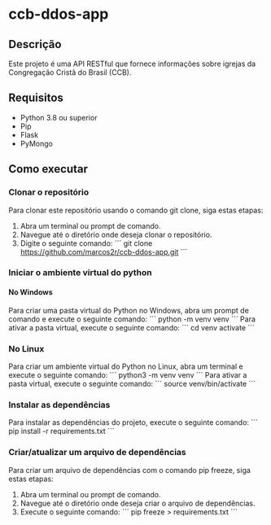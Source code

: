 # ccb-ddos-app

## Descrição

Este projeto é uma API RESTful que fornece informações sobre igrejas da Congregação Cristã do Brasil (CCB).

## Requisitos

* Python 3.8 ou superior
* Pip
* Flask
* PyMongo

## Como executar

### Clonar o repositório

Para clonar este repositório usando o comando git clone, siga estas etapas:

1. Abra um terminal ou prompt de comando.
2. Navegue até o diretório onde deseja clonar o repositório.
3. Digite o seguinte comando:
´´´
git clone https://github.com/marcos2r/ccb-ddos-app.git
´´´

### Iniciar o ambiente virtual do python

#### No Windows
Para criar uma pasta virtual do Python no Windows, abra um prompt de comando e execute o seguinte comando:
´´´
python -m venv venv
´´´
Para ativar a pasta virtual, execute o seguinte comando:
´´´
cd venv
activate
´´´

### No Linux
Para criar um ambiente virtual do Python no Linux, abra um terminal e execute o seguinte comando:
´´´
python3 -m venv venv
´´´
Para ativar a pasta virtual, execute o seguinte comando:
´´´
source venv/bin/activate
´´´

### Instalar as dependências
Para instalar as dependências do projeto, execute o seguinte comando:
´´´
pip install -r requirements.txt
´´´

### Criar/atualizar um arquivo de dependências
Para criar um arquivo de dependências com o comando pip freeze, siga estas etapas:
1. Abra um terminal ou prompt de comando.
2. Navegue até o diretório onde deseja criar o arquivo de dependências.
3. Execute o seguinte comando:
´´´
pip freeze > requirements.txt
´´´